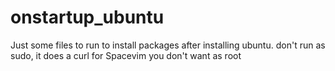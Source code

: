# onstartup_ubuntu
Just some files to run to install packages after installing ubuntu.
don't run as sudo, it does a curl for  Spacevim you don't want as root
